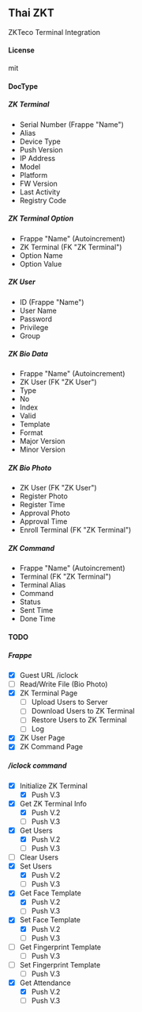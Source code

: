 ## Thai ZKT

ZKTeco Terminal Integration

#### License

mit

#### DocType

##### ZK Terminal

- Serial Number (Frappe "Name")
- Alias
- Device Type
- Push Version
- IP Address
- Model
- Platform
- FW Version
- Last Activity
- Registry Code


##### ZK Terminal Option

- Frappe "Name" (Autoincrement)
- ZK Terminal (FK "ZK Terminal")
- Option Name
- Option Value


##### ZK User

- ID (Frappe "Name")
- User Name
- Password
- Privilege
- Group


##### ZK Bio Data

- Frappe "Name" (Autoincrement)
- ZK User (FK "ZK User")
- Type
- No
- Index
- Valid
- Template
- Format
- Major Version
- Minor Version


##### ZK Bio Photo

- ZK User (FK "ZK User")
- Register Photo
- Register Time
- Approval Photo
- Approval Time
- Enroll Terminal (FK "ZK Terminal")

##### ZK Command

- Frappe "Name" (Autoincrement)
- Terminal (FK "ZK Terminal")
- Terminal Alias
- Command
- Status
- Sent Time
- Done Time


#### TODO

##### Frappe
- [X] Guest URL /iclock
- [ ] Read/Write File (Bio Photo)
- [X] ZK Terminal Page
    - [ ] Upload Users to Server
    - [ ] Download Users to ZK Terminal
    - [ ] Restore Users to ZK Terminal
    - [ ] Log
- [X] ZK User Page
- [X] ZK Command Page

##### /iclock command

- [X] Initialize ZK Terminal
    - [X] Push V.3
- [X] Get ZK Terminal Info
    - [X] Push V.2
    - [ ] Push V.3
- [X] Get Users
    - [X] Push V.2
    - [ ] Push V.3
- [ ] Clear Users
- [X] Set Users
    - [X] Push V.2
    - [ ] Push V.3
- [X] Get Face Template
    - [X] Push V.2
    - [ ] Push V.3
- [X] Set Face Template
    - [X] Push V.2
    - [ ] Push V.3
- [ ] Get Fingerprint Template
    - [ ] Push V.3
- [ ] Set Fingerprint Template
    - [ ] Push V.3
- [X] Get Attendance
    - [X] Push V.2
    - [ ] Push V.3
